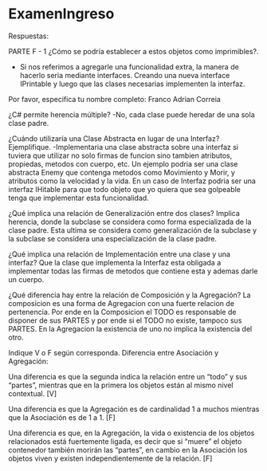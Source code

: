 # ExamenIngreso

Respuestas:

PARTE F - 1 ¿Cómo se podría establecer a estos objetos como imprimibles?. 
- Si nos referimos a agregarle una funcionalidad extra, la manera de hacerlo seria mediante interfaces. Creando una nueva interface IPrintable y luego que las clases necesarias implementen la interfaz.

Por favor, especifica tu nombre completo: Franco Adrian Correia

¿C# permite herencia múltiple?
-No, cada clase puede heredar de una sola clase padre.

¿Cuándo utilizaría una Clase Abstracta en lugar de una Interfaz? Ejemplifique.
-Implementaria una clase abstracta sobre una interfaz si tuviera que utilizar no solo firmas de funcion sino tambien atributos, propiedas, metodos con cuerpo, etc.
Un ejemplo podria ser una clase abstracta Enemy que contenga metodos como Movimiento y Morir, y atributos como la velocidad y la vida. En un caso de Interfaz podria ser una interfaz IHitable para que todo objeto que yo quiera que sea golpeable tenga que implementar esta funcionalidad.

¿Qué implica una relación de Generalización entre dos clases?
Implica herencia, donde la subclase se considera como forma especializada de la clase padre. Esta ultima se considera como generalización de la subclase y la subclase se considera una especialización de la clase padre.

¿Qué implica una relación de Implementación entre una clase y una interfaz?
Que la clase que implementa la Interfaz esta obligada a implementar todas las firmas de metodos que contiene esta y ademas darle un cuerpo.

¿Qué diferencia hay entre la relación de Composición y la Agregación?
La composicion es una forma de Agregacion con una fuerte relacion de pertenencia. Por ende en la Composicion el TODO es responsable de disponer de sus PARTES y por ende si el TODO no existe, tampoco sus PARTES.
En la Agregacion la existencia de uno no implica la existencia del otro.

Indique V o F según corresponda. Diferencia entre Asociación y Agregación:

Una diferencia es que la segunda indica la relación entre un “todo” y sus “partes”, mientras que en la primera los objetos están al mismo nivel contextual.
[V]

Una diferencia es que la Agregación es de cardinalidad 1 a muchos mientras que la Asociación es de 1 a 1. 
[F]

Una diferencia es que, en la Agregación, la vida o existencia de los objetos relacionados está fuertemente ligada, es decir que si “muere” el objeto contenedor también morirán las “partes”, en cambio en la Asociación los objetos viven y existen independientemente de la relación. 
[F]
